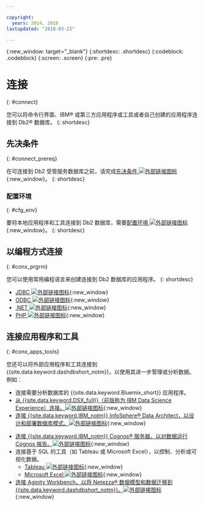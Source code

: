 ```yaml
---

copyright:
  years: 2014, 2018
lastupdated: "2018-03-21"

---
```


<!-- Attribute definitions --> 
{:new_window: target="_blank"}
{:shortdesc: .shortdesc}
{:codeblock: .codeblock}
{:screen: .screen}
{:pre: .pre}

# 连接
{: #connect}

您可以将命令行界面、IBM® 或第三方应用程序或工具或者自己创建的应用程序连接到 Db2® 数据库。
{: shortdesc}

## 先决条件
{: #connect_prereq}

在可连接到 Db2 受管服务数据库之前，请完成[先决条件 ![外部链接图标](../../icons/launch-glyph.svg "外部链接图标")](https://www.ibm.com/support/knowledgecenter/SS6NHC/com.ibm.swg.im.dashdb.doc/connecting/connecting_applications_to_dashdb_database.html){:new_window}。
{: shortdesc}

### 配置环境
{: #cfg_env}

要将本地应用程序和工具连接到 Db2 数据库，需要[配置环境 ![外部链接图标](../../icons/launch-glyph.svg "外部链接图标")](https://www.ibm.com/support/knowledgecenter/SS6NHC/com.ibm.swg.im.dashdb.doc/connecting/connect_driver_package_config.html){:new_window}。
{: shortdesc}

## 以编程方式连接
{: #conx_prgrm}

您可以使用常用编程语言来创建连接到 Db2 数据库的应用程序。
{: shortdesc}

<!--* [Java ![External link icon](../../icons/launch-glyph.svg "External link icon")](){:new_window} -->
* [JDBC ![外部链接图标](../../icons/launch-glyph.svg "外部链接图标")](https://www.ibm.com/support/knowledgecenter/SS6NHC/com.ibm.swg.im.dashdb.doc/connecting/connect_connecting_jdbc_applications.html){:new_window}
* [ODBC ![外部链接图标](../../icons/launch-glyph.svg "外部链接图标")](https://www.ibm.com/support/knowledgecenter/SS6NHC/com.ibm.swg.im.dashdb.doc/connecting/connect_connecting_cli_and_odbc_applications.html){:new_window}
* [.NET ![外部链接图标](../../icons/launch-glyph.svg "外部链接图标")](https://www.ibm.com/support/knowledgecenter/SS6NHC/com.ibm.swg.im.dashdb.doc/connecting/connect_connecting__net_applications.html){:new_window}
* [PHP ![外部链接图标](../../icons/launch-glyph.svg "外部链接图标")](https://www.ibm.com/support/knowledgecenter/SS6NHC/com.ibm.swg.im.dashdb.doc/connecting/connect_connecting_php.html){:new_window}

## 连接应用程序和工具
{: #conx_apps_tools}

您还可以将外部应用程序和工具连接到 {{site.data.keyword.dashdbshort_notm}}，以使用其进一步管理或分析数据。例如：
   * 连接需要分析数据库的 {{site.data.keyword.Bluemix_short}} 应用程序。
   * [从 {{site.data.keyword.DSX_full}}（前版称为 IBM Data Science Experience）连接。![外部链接图标](../../icons/launch-glyph.svg "外部链接图标")](https://datascience.ibm.com/docs/content/manage-data/create-conn.html?context=analytics&linkInPage=true){:new_window}
   * [连接 {{site.data.keyword.IBM_notm}} InfoSphere® Data Architect，以设计和部署数据库模式。![外部链接图标](../../icons/launch-glyph.svg "外部链接图标")](https://www.ibm.com/support/knowledgecenter/SS6NHC/com.ibm.swg.im.dashdb.doc/connecting/connect_connecting_ibm_data_architect.html){:new_window}
<!--   * Connect Esri ArcGIS to perform geospatial analytics and map publishing with your data. -->
   * [连接 {{site.data.keyword.IBM_notm}} Cognos® 服务器，以对数据运行 Cognos 报告。![外部链接图标](../../icons/launch-glyph.svg "外部链接图标")](https://www.ibm.com/support/knowledgecenter/SS6NHC/com.ibm.swg.im.dashdb.doc/connecting/connect_connecting_cognos.html){:new_window}
   * 连接基于 SQL 的工具（如 Tableau 或 Microsoft Excel），以控制、分析或可视化数据。 
       * [Tableau ![外部链接图标](../../icons/launch-glyph.svg "外部链接图标")](https://www.ibm.com/support/knowledgecenter/SS6NHC/com.ibm.swg.im.dashdb.doc/connecting/connect_connecting_tableau.html){:new_window}
       * [Microsoft Excel ![外部链接图标](../../icons/launch-glyph.svg "外部链接图标")](https://www.ibm.com/support/knowledgecenter/SS6NHC/com.ibm.swg.im.dashdb.doc/connecting/connect_connecting_excel.html){:new_window}
   * [连接 Aginity Workbench，以将 Netezza® 数据模型和数据迁移到 {{site.data.keyword.dashdbshort_notm}}。![外部链接图标](../../icons/launch-glyph.svg "外部链接图标")](https://www.ibm.com/support/knowledgecenter/SS6NHC/com.ibm.swg.im.dashdb.doc/connecting/connect_connecting_aginity.html){:new_window}
